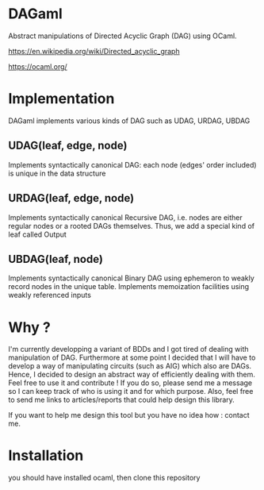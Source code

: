 # DAGaml
Abstract manipulations of Directed Acyclic Graph (DAG) using OCaml.

https://en.wikipedia.org/wiki/Directed_acyclic_graph

https://ocaml.org/

# Implementation
DAGaml implements various kinds of DAG such as UDAG, URDAG, UBDAG

## UDAG(leaf, edge, node)
Implements syntactically canonical DAG: each node (edges' order included) is unique in the data structure

## URDAG(leaf, edge, node)
Implements syntactically canonical Recursive DAG, i.e. nodes are either regular nodes or a rooted DAGs themselves. Thus, we add a special kind of leaf called Output

## UBDAG(leaf, node)
Implements syntactically canonical Binary DAG using ephemeron to weakly record nodes in the unique table.
Implements memoization facilities using weakly referenced inputs


# Why ?
I'm currently developping a variant of BDDs and I got tired of dealing with manipulation of DAG. Furthermore at some point I decided that I will have to develop a way of manipulating circuits (such as AIG) which also are DAGs. Hence, I decided to design an abstract way of efficiently dealing with them.
Feel free to use it and contribute !
If you do so, please send me a message so I can keep track of who is using it and for which purpose.
Also, feel free to send me links to articles/reports that could help design this library.

If you want to help me design this tool but you have no idea how : contact me.

# Installation
you should have installed ocaml, then clone this repository
